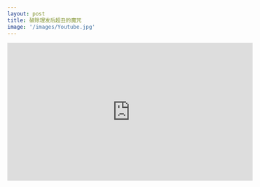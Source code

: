 ```yaml
---
layout: post
title: 破除理发后超丑的魔咒
image: '/images/Youtube.jpg'
---
```


<iframe width="560" height="315" src="https://www.youtube.com/embed/BBYDlmivD_I" frameborder="0" allow="accelerometer; autoplay; encrypted-media; gyroscope; picture-in-picture" allowfullscreen></iframe>

